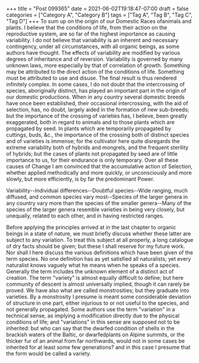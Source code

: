+++
title = "Post 099365"
date = 2021-06-02T19:18:47-07:00
draft = false
categories = ["Category A", "Category B"]
tags = ["Tag A", "Tag B", "Tag C", "Tag D"]
+++
To sum up on the origin of our Domestic Races ofanimals and plants. I believe that the conditions of life, from their action on the reproductive system, are so far of the highest importance as causing variability. I do not believe that variability is an inherent and necessary contingency, under all circumstances, with all organic beings, as some authors have thought. The effects of variability are modified by various degrees of inheritance and of reversion. Variability is governed by many unknown laws, more especially by that of correlation of growth. Something may be attributed to the direct action of the conditions of life. Something must be attributed to use and disuse. The final result is thus rendered infinitely complex. In some cases, I do not doubt that the intercrossing of species, aboriginally distinct, has played an important part in the origin of our domestic productions. When in any country several domestic breeds have once been established, their occasional intercrossing, with the aid of selection, has, no doubt, largely aided in the formation of new sub-breeds; but the importance of the crossing of varieties has, I believe, been greatly exaggerated, both in regard to animals and to those plants which are propagated by seed. In plants which are temporarily propagated by cuttings, buds, &c., the importance of the crossing both of distinct species and of varieties is immense; for the cultivator here quite disregards the extreme variability both of hybrids and mongrels, and the frequent sterility of hybrids; but the cases of plants not propagated by seed are of little importance to us, for their endurance is only temporary. Over all these causes of Change I am convinced that the accumulative action of Selection, whether applied methodically and more quickly, or unconsciously and more slowly, but more efficiently, is by far the predominant Power.

Variability--Individual differences--Doubtful species--Wide ranging, much diffused, and common species vary most--Species of the larger genera in any country vary more than the species of the smaller genera--Many of the species of the larger genera resemble varieties in being very closely, but unequally, related to each other, and in having restricted ranges.

Before applying the principles arrived at in the last chapter to organic beings in a state of nature, we must briefly discuss whether these latter are subject to any variation. To treat this subject at all properly, a long catalogue of dry facts should be given; but these I shall reserve for my future work. Nor shall I here discuss the various definitions which have been given of the term species. No one definition has as yet satisfied all naturalists; yet every naturalist knows vaguely what he means when he speaks of a species. Generally the term includes the unknown element of a distinct act of creation. The term "variety" is almost equally difficult to define; but here community of descent is almost universally implied, though it can rarely be proved. We have also what are called monstrosities; but they graduate into varieties. By a monstrosity I presume is meant some considerable deviation of structure in one part, either injurious to or not useful to the species, and not generally propagated. Some authors use the term "variation" in a technical sense, as implying a modification directly due to the physical conditions of life; and "variations" in this sense are supposed not to be inherited: but who can say that the dwarfed condition of shells in the brackish waters of the Baltic, or dwarfedplants on Alpine summits, or the thicker fur of an animal from far northwards, would not in some cases be inherited for at least some few generations? and in this case I presume that the form would be called a variety.
